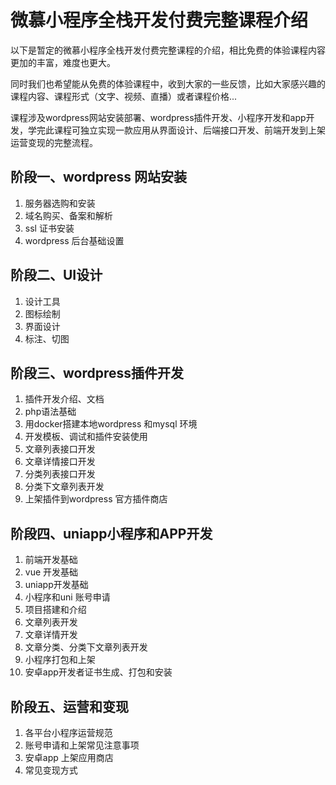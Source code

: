 # 微慕小程序全栈开发付费完整课程介绍

以下是暂定的微慕小程序全栈开发付费完整课程的介绍，相比免费的体验课程内容更加的丰富，难度也更大。

同时我们也希望能从免费的体验课程中，收到大家的一些反馈，比如大家感兴趣的课程内容、课程形式（文字、视频、直播）或者课程价格...

课程涉及wordpress网站安装部署、wordpress插件开发、小程序开发和app开发，学完此课程可独立实现一款应用从界面设计、后端接口开发、前端开发到上架运营变现的完整流程。

## 阶段一、wordpress 网站安装
1. 服务器选购和安装
2. 域名购买、备案和解析
3. ssl 证书安装
4. wordpress 后台基础设置

## 阶段二、UI设计
1. 设计工具
2. 图标绘制
3. 界面设计
4. 标注、切图

## 阶段三、wordpress插件开发
1. 插件开发介绍、文档
2. php语法基础
3. 用docker搭建本地wordpress 和mysql 环境
4. 开发模板、调试和插件安装使用
5. 文章列表接口开发
6. 文章详情接口开发
7. 分类列表接口开发
8. 分类下文章列表开发
9. 上架插件到wordpress 官方插件商店

## 阶段四、uniapp小程序和APP开发
1. 前端开发基础
2. vue 开发基础
2. uniapp开发基础
4. 小程序和uni 账号申请
5. 项目搭建和介绍
6. 文章列表开发
7. 文章详情开发
8. 文章分类、分类下文章列表开发
9. 小程序打包和上架
10. 安卓app开发者证书生成、打包和安装

## 阶段五、运营和变现
1. 各平台小程序运营规范
2. 账号申请和上架常见注意事项
3. 安卓app 上架应用商店
4. 常见变现方式